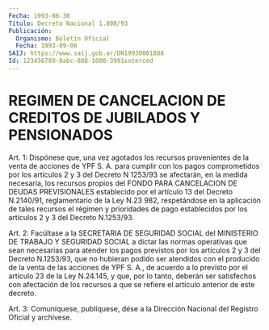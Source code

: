```yaml
---
Fecha: 1993-08-30
Título: Decreto Nacional 1.808/93
Publicación:
  Organismo: Boletín Oficial
  Fecha: 1993-09-06
SAIJ: https://www.saij.gob.ar/DN19930001808
Id: 123456789-0abc-808-1000-3991soterced
---
```

# REGIMEN DE CANCELACION DE CREDITOS DE JUBILADOS Y PENSIONADOS

<a id="1"></a>
Art. 1: Dispónese que, una vez agotados los recursos provenientes  de la venta de acciones de YPF S. A. para cumplir con los pagos comprometidos  por  los  artículos  2  y  3 del Decreto N 1253/93 se afectarán, en la medida necesaria, los recursos  propios del FONDO PARA CANCELACION DE DEUDAS PREVISIONALES establecido  por el  artículo 13 del Decreto N.2140/91, reglamentario de la Ley N.23 982,  respetándose  en la aplicación de tales recursos el régimen y prioridades de pago establecidos  por  los  artículos  2  y  3  del Decreto N.1253/93.

<a id="2"></a>
Art.  2:  Facúltase  a  la  SECRETARIA DE SEGURIDAD SOCIAL del MINISTERIO  DE  TRABAJO Y SEGURIDAD  SOCIAL  a  dictar  las  normas operativas que sean  necesarias  para  atender  los pagos previstos por  los  artículos  2 y 3 del Decreto N.1253/93, que  no  hubieran podido ser atendidos con  el  producido de la venta de las acciones de YPF S. A., de acuerdo a lo previsto  por  el  artículo  23 de la Ley  N.24.145,  y  que,  por  lo tanto, deberán ser satisfechos con afectación de los recursos a que  se  refiere  el artículo anterior de este decreto.

<a id="3"></a>
Art.  3: Comuníquese, publíquese, dése a la Dirección Nacional del Registro Oficial y archívese.